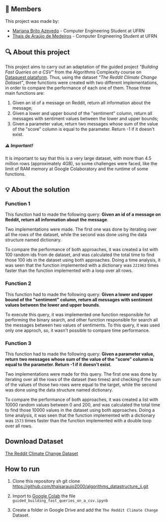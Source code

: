 ## :busts_in_silhouette: Members

This project was made by:
* [Mariana Brito Azevedo](https://github.com/marianabritoazevedo) - Computer Engineering Student at UFRN
* [Thaís de Araújo de Medeiros](https://github.com/thaisaraujo2000) - Computer Engineering Student at UFRN

## :mag: About this project

This project aims to carry out an adaptation of the guided project _"Building Fast Queries on a CSV"_ from the Algorithms Complexity course on [Dataquest plataform](https://www.dataquest.io/). Thus, using the dataset _"The Reddit Climate Change Dataset"_, three functions were created with two different implementations, in order to compare the performance of each one of them. Those three main functions are:

1. Given an id of a message on Reddit, return all information about the message;
2. Given a lower and upper bound of the "sentiment" column, return all messages with sentiment values between the lower and upper bounds;
3. Given a parameter value, return two messages whose sum of the value of the "score" column is equal to the parameter. Return -1 if it doesn't exist.

##### :warning: Important! 

It is important to say that this is a very large dataset, with more than 4.5 million rows (approximately 4GB), so some challenges were faced, like the limit of RAM memory at Google Colaboratory and the runtime of some functions.

## :bulb: About the solution

### Function 1 
This function had to made the following query: __Given an id of a message on Reddit, return all information about the message__.

Two implementations were made. The first one was done by iterating over all the rows of the dataset, while the second was done using the data structure named dictionary.

To compare the performance of both approaches, it was created a list with 100 random ids from de dataset, and was calculated the total time to find those 100 ids in the dataset using both approaches. Doing a time analysis, it was seen that the function implemented with a dictionary was `221963` times faster than the function implemented with a loop over all rows.

### Function 2 
This function had to made the following query: __Given a lower and upper bound of the "sentiment" column, return all messages with sentiment values between the lower and upper bounds__.

To execute this query, it was implemented one function responsible for performing the binary search, and other function responsible for search all the messages between two values of sentiments. To this query, it was used only one approch, so, it wasn't possible to compare time performance.

### Function 3
This function had to made the following query: __Given a parameter value, return two messages whose sum of the value of the "score" column is equal to the parameter. Return -1 if it doesn't exist__.

Two implementations were made for this query. The first one was done by iterating over all the rows of the dataset (two times) and checking if the sum of the values of those two rows were equal to the target, while the second was done using the data structure named dictionary.

To compare the performance of both approaches, it was created a list with 10000 random values between 0 and 200, and was calculated the total time to find those 10000 values in the dataset using both approaches. Doing a time analysis, it was seen that the function implemented with a dictionary was `1573` times faster than the function implemented with a double loop over all rows.

## Download Dataset
[The Reddit Climate Change Dataset](https://www.kaggle.com/datasets/pavellexyr/the-reddit-climate-change-dataset)

## How to run
1. Clone this repository
   sh
   git clone https://github.com/thaisaraujo2000/algorithms_datastructure_ii.git
   
2. Import to [Google Colab](https://colab.research.google.com/) the file `guided_building_fast_queries_on_a_csv.ipynb`
3. Create a folder in Google Drive and add the `The Reddit Climate Change` Dataset.
